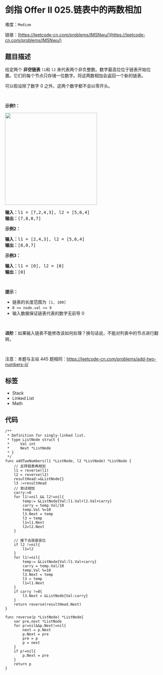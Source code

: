# 剑指 Offer II 025.链表中的两数相加

难度：`Medium`

 链接：[https://leetcode-cn.com/problems/lMSNwu/](https://leetcode-cn.com/problems/lMSNwu/)

## 题目描述

<p>给定两个 <strong>非空链表</strong> <code>l1</code>和 <code>l2</code>&nbsp;来代表两个非负整数。数字最高位位于链表开始位置。它们的每个节点只存储一位数字。将这两数相加会返回一个新的链表。</p>

<p>可以假设除了数字 0 之外，这两个数字都不会以零开头。</p>

<p>&nbsp;</p>

<p><strong>示例1：</strong></p>

<p><img alt="" src="https://pic.leetcode-cn.com/1626420025-fZfzMX-image.png" style="width: 302px; " /></p>

<pre>
<strong>输入：</strong>l1 = [7,2,4,3], l2 = [5,6,4]
<strong>输出：</strong>[7,8,0,7]
</pre>

<p><strong>示例2：</strong></p>

<pre>
<strong>输入：</strong>l1 = [2,4,3], l2 = [5,6,4]
<strong>输出：</strong>[8,0,7]
</pre>

<p><strong>示例3：</strong></p>

<pre>
<strong>输入：</strong>l1 = [0], l2 = [0]
<strong>输出：</strong>[0]
</pre>

<p>&nbsp;</p>

<p><strong>提示：</strong></p>

<ul>
	<li>链表的长度范围为<code> [1, 100]</code></li>
	<li><code>0 &lt;= node.val &lt;= 9</code></li>
	<li>输入数据保证链表代表的数字无前导 0</li>
</ul>

<p>&nbsp;</p>

<p><strong>进阶：</strong>如果输入链表不能修改该如何处理？换句话说，不能对列表中的节点进行翻转。</p>

<p>&nbsp;</p>

<p><meta charset="UTF-8" />注意：本题与主站 445&nbsp;题相同：<a href="https://leetcode-cn.com/problems/add-two-numbers-ii/">https://leetcode-cn.com/problems/add-two-numbers-ii/</a></p>

## 标签

 - Stack 
 - Linked List 
 - Math 

## 代码

```golang
/**
 * Definition for singly-linked list.
 * type ListNode struct {
 *     Val int
 *     Next *ListNode
 * }
 */
func addTwoNumbers(l1 *ListNode, l2 *ListNode) *ListNode {
    // 反转链表再相加
    l1 = reverse(l1)
    l2 = reverse(l2)
    resultHead:=&ListNode{}
    l3 :=resultHead
    // 尝试相加
    carry:=0
    for l1!=nil && l2!=nil{
        temp:= &ListNode{Val:l1.Val+l2.Val+carry}
        carry = temp.Val/10
        temp.Val %=10
        l3.Next = temp
        l3 = temp
        l1=l1.Next
        l2=l2.Next
    }
    
    // 接下去就是高位
    if l2 !=nil{
        l1=l2
    }
    for l1!=nil{
        temp:= &ListNode{Val:l1.Val+carry}
        carry = temp.Val/10
        temp.Val %=10
        l3.Next = temp
        l3 = temp
        l1=l1.Next
    }
    if carry !=0{
        l3.Next = &ListNode{Val:carry}
    }
    return reverse(resultHead.Next)
}

func reverse(p *ListNode) *ListNode{
    var pre,next *ListNode
    for p!=nil&&p.Next!=nil{
        next = p.Next
        p.Next = pre
        pre = p 
        p = next
    }
    if p!=nil{
        p.Next = pre
    }
    return p
}
```